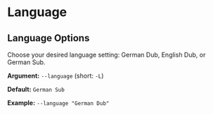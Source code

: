 # Language

## Language Options

Choose your desired language setting: German Dub, English Dub, or German Sub.

**Argument:** `--language` (short: `-L`)

**Default:** `German Sub`

**Example:** `--language "German Dub"`